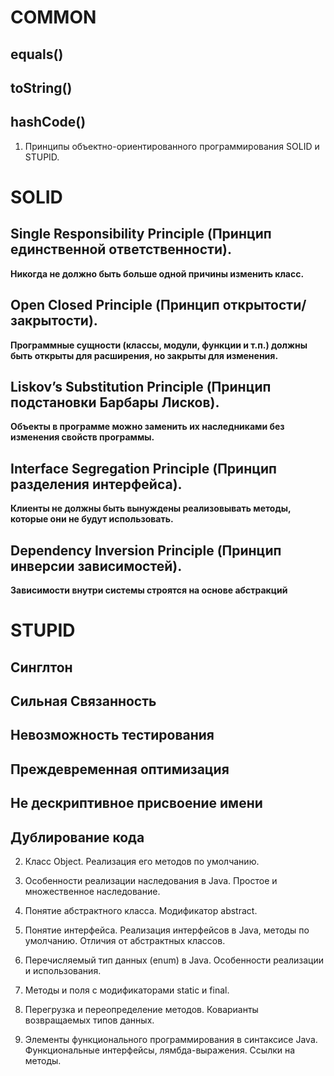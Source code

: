 # COMMON

## equals()

## toString()

## hashCode()


1. Принципы объектно-ориентированного программирования SOLID и STUPID.

# SOLID

## Single Responsibility Principle (Принцип единственной ответственности).

**Никогда не должно быть больше одной причины изменить класс.**

## Open Closed Principle (Принцип открытости/закрытости).

**Программные сущности (классы, модули, функции и т.п.) должны быть открыты для расширения, но закрыты для изменения.**

## Liskov’s Substitution Principle (Принцип подстановки Барбары Лисков).

**Объекты в программе можно заменить их наследниками без изменения свойств программы.**

## Interface Segregation Principle (Принцип разделения интерфейса).

**Клиенты не должны быть вынуждены реализовывать методы, которые они не будут использовать.**

## Dependency Inversion Principle (Принцип инверсии зависимостей).

**Зависимости внутри системы строятся на основе абстракций**

# STUPID

## Синглтон
## Сильная Связанность
## Невозможность тестирования
## Преждевременная оптимизация
## Не дескриптивное присвоение имени
## Дублирование кода

2. Класс Object. Реализация его методов по умолчанию.

3. Особенности реализации наследования в Java. Простое и множественное наследование.

4. Понятие абстрактного класса. Модификатор abstract.

5. Понятие интерфейса. Реализация интерфейсов в Java, методы по умолчанию. Отличия от абстрактных классов.

6. Перечисляемый тип данных (enum) в Java. Особенности реализации и использования.

7. Методы и поля с модификаторами static и final.

8. Перегрузка и переопределение методов. Коварианты возвращаемых типов данных.

9. Элементы функционального программирования в синтаксисе Java. Функциональные интерфейсы, лямбда-выражения. Ссылки на
   методы.